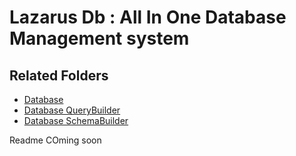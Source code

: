 # Lazarus Db : All In One Database Management system

## Related Folders

- [Database](./src/Database/)
- [Database QueryBuilder](./src/QueryBuilder)
- [Database SchemaBuilder](./src/SchemaBuilder)

Readme COming soon